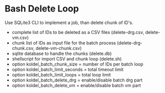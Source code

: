 # Bash Delete Loop

Use SQLite3 CLI to implement a job, than delete chunk of ID's.

* complete list of IDs to be deleted as a CSV files (delete-drg.csv, delete-vm.csv)
* chunk list of IDs as input file for the batch process (delete-drg-chunk.csv, delete-vm-chunk.csv)
* sqlite database to handle the chunks (delete.db)
* shellscript for import CSV and chunk loop (delete.sh) 
* option koldel_batch_chunk_size = number of IDs per batch loop
* option koldel_batch_limit_seconds = total timeout limit
* option koldel_batch_limit_loops = total loop limit 
* option koldel_batch_delete_drg = enable/disable batch drg part
* option koldel_batch_delete_vm = enable/disable batch vm part
